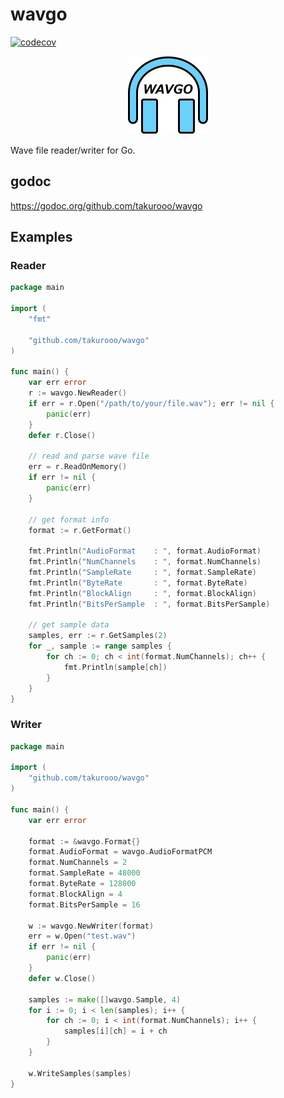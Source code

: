 # wavgo

[![codecov](https://codecov.io/gh/takurooo/wavgo/graph/badge.svg?token=63MH3X9PC4)](https://codecov.io/gh/takurooo/wavgo)

<p align='center'>
    <img src='./logo.jpg' width='130px' height='125px'/>
</p>

Wave file reader/writer for Go.

## godoc

https://godoc.org/github.com/takurooo/wavgo

## Examples

### Reader

```go
package main

import (
    "fmt"

    "github.com/takurooo/wavgo"
)

func main() {
    var err error
    r := wavgo.NewReader()
    if err = r.Open("/path/to/your/file.wav"); err != nil {
        panic(err)
    }
    defer r.Close()

    // read and parse wave file
    err = r.ReadOnMemory()
    if err != nil {
        panic(err)
    }

    // get format info
    format := r.GetFormat()

    fmt.Println("AudioFormat    : ", format.AudioFormat)
    fmt.Println("NumChannels    : ", format.NumChannels)
    fmt.Println("SampleRate     : ", format.SampleRate)
    fmt.Println("ByteRate       : ", format.ByteRate)
    fmt.Println("BlockAlign     : ", format.BlockAlign)
    fmt.Println("BitsPerSample  : ", format.BitsPerSample)

    // get sample data
    samples, err := r.GetSamples(2)
    for _, sample := range samples {
        for ch := 0; ch < int(format.NumChannels); ch++ {
            fmt.Println(sample[ch])
        }
    }
}
```

### Writer

```go
package main

import (
    "github.com/takurooo/wavgo"
)

func main() {
    var err error

    format := &wavgo.Format{}
    format.AudioFormat = wavgo.AudioFormatPCM
    format.NumChannels = 2
    format.SampleRate = 48000
    format.ByteRate = 128000
    format.BlockAlign = 4
    format.BitsPerSample = 16

    w := wavgo.NewWriter(format)
    err = w.Open("test.wav")
    if err != nil {
        panic(err)
    }
    defer w.Close()

    samples := make([]wavgo.Sample, 4)
    for i := 0; i < len(samples); i++ {
        for ch := 0; i < int(format.NumChannels); i++ {
            samples[i][ch] = i + ch
        }
    }

    w.WriteSamples(samples)
}
```
